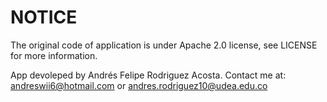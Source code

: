 # NOTICE
The original code of application is under Apache 2.0 license, see LICENSE for more information.

App devoleped by Andrés Felipe Rodriguez Acosta. Contact me at:
andreswii6@hotmail.com or andres.rodriguez10@udea.edu.co

